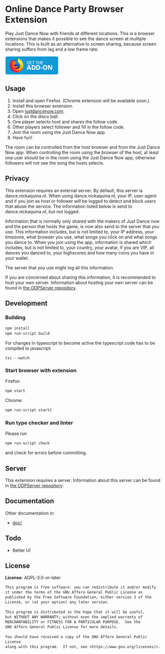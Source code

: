 # Online Dance Party Browser Extension

Play Just Dance Now with friends at different locations. This is a browser extensions that makes it
possible to see the dance screen at multiple locations. This is built as an alternative to screen
sharing, because screen sharing suffers from lag and a low frame rate.

[![Get the add-on for Firefox](img/promotion/AMO-button.png)](https://addons.mozilla.org/en-US/firefox/addon/online-dance-party/)

## Usage

1. Install and open Firefox. (Chrome extension will be available soon.)
2. Install this browser extension.
3. Open [justdancenow.com](https://justdancenow.com).
4. Click on the disco ball.
5. One player selects host and shares the follow code.
6. Other players select follower and fill in the follow code.
7. Join the room using the Just Dance Now app.
8. Have fun!

The room can be controlled from the host browser and from the Just Dance Now app. When controlling
the room using the browser of the host, at least one user should be in the room using the Just Dance
Now app, otherwise followers will not see the song the hosts selects.

## Privacy

This extension requires an external server. By default, this server is dance.nickaquina.nl. When
using dance.nickaquina.nl, your IP, user-agent and if you join as host or follower will be logged to
detect and block users that abuse the service. The information listed below is send to
dance.nickaquina.nl, but not logged.

Information that is normally only shared with the makers of Just Dance now and the person that hosts
the game, is now also send to the server that you use. This information includes, but is not limited
to, your IP address, your timezone, what browser you use, what songs you click on and what songs you
dance to. When you join using the app, information is shared which includes, but is not limited to,
your country, your avatar, if you are VIP, all dances you danced to, your highscores and how many
coins you have in your wallet.

The server that you use might log all this information.

If you are concerned about sharing this information, it is recommended to host your own server.
Information about hosting your own server can be found in
[the ODPServer repository](https://github.com/fantostisch/ODPServer).

## Development

### Building

```sh
npm install
npm run-script build
```

For changes in typescript to become active the typescript code has to be compiled to javascript:

```
tsc --watch
```

### Start browser with extension

Firefox:

```sh
npm start
```

Chrome:

```sh
npm run-script startC
```

### Run type checker and linter

Please run

```sh
npm run-script check
```

and check for errors before committing.

## Server

This extension requires a server. Information about this server can be found in
[the ODPServer repository](https://github.com/fantostisch/ODPServer).

## Documentation

Other documentation in:

* [doc/](doc/)

## Todo

* Better UI

## License

**License**:  AGPL-3.0-or-later

```
This program is free software: you can redistribute it and/or modify
it under the terms of the GNU Affero General Public License as
published by the Free Software Foundation, either version 3 of the
License, or (at your option) any later version.

This program is distributed in the hope that it will be useful,
but WITHOUT ANY WARRANTY; without even the implied warranty of
MERCHANTABILITY or FITNESS FOR A PARTICULAR PURPOSE.  See the
GNU Affero General Public License for more details.

You should have received a copy of the GNU Affero General Public License
along with this program.  If not, see <https://www.gnu.org/licenses/>.
```
